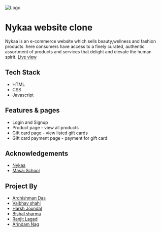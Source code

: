 
![Logo](https://encrypted-tbn0.gstatic.com/images?q=tbn:ANd9GcQkc5hHCw5vUMe0qTh2HhHBsMT7gHbMoBLFT72zcH0sZg&s)


# Nykaa website clone

Nykaa is an e-commerce website which sells beauty,wellness and fashion products.
here consumers have access to a finely curated, authentic assortment of products
and services that delight and elevate the human spirit.
[Live view](https://mellow-tanuki-fb3e28.netlify.app/)

## Tech Stack

- HTML
- CSS
- Javascript


## Features & pages

- Login and Signup
- Product page - view all products
- Gift card page - view listed gift cards
- Gift card payment page - payment for gift card


## Acknowledgements

 - [Nykaa](https://www.nykaa.com/)
 - [Masai School](https://www.masaischool.com/)


## Project By

- [Archishman Das](https://github.com/starving-array)
- [Vaibhav shahi](https://github.com/vaibhavshahi10)
- [Harsh Joundal](https://github.com/harshjoundal)
- [Bishal sharma](https://github.com/bishal00sharma)
- [Ranjit Lagad](https://github.com/Ranjit0979)
- [Arindam Nag](https://github.com/NagArindam)






